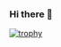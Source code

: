 ### Hi there 👋

<!--
**Arihant2001/Arihant2001** is a ✨ _special_ ✨ repository because its `README.md` (this file) appears on your GitHub profile.

Here are some ideas to get you started:

- 🔭 I’m currently working on ...
- 🌱 I’m currently learning ...
- 📫 How to reach me: ...
-->

[![trophy](https://github-profile-trophy.vercel.app/?username=Arihant2001&row=2&column=3&no-frame=true)](https://github.com/ryo-ma/github-profile-trophy)

<!--https://github-profile-trophy.vercel.app/?username=ryo-ma&row=2&column=3-->
